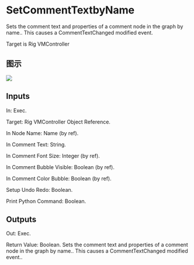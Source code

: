 # SetCommentTextbyName

Sets the comment text and properties of a comment node in the graph by name.. This causes a CommentTextChanged modified event.

Target is Rig VMController

## 图示

![]($-20221218-20432953.png)

## Inputs

In: Exec.

Target: Rig VMController Object Reference.

In Node Name: Name (by ref).

In Comment Text: String.

In Comment Font Size: Integer (by ref).

In Comment Bubble Visible: Boolean (by ref).

In Comment Color Bubble: Boolean (by ref).

Setup Undo Redo: Boolean.

Print Python Command: Boolean.  

## Outputs

Out: Exec.

Return Value: Boolean. Sets the comment text and properties of a comment node in the graph by name.. This causes a CommentTextChanged modified event..

